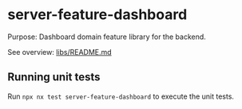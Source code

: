 # server-feature-dashboard

Purpose: Dashboard domain feature library for the backend.

See overview: [libs/README.md](../../../README.md)

## Running unit tests

Run `npx nx test server-feature-dashboard` to execute the unit tests.
